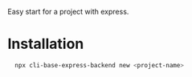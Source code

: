 Easy start for a project with express.

# Installation

```bash
  npx cli-base-express-backend new <project-name>
```
